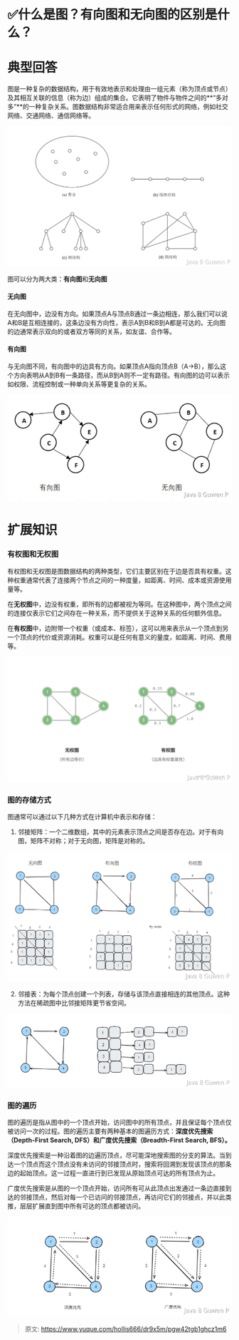 # ✅什么是图？有向图和无向图的区别是什么？


# 典型回答

图是一种复杂的数据结构，用于有效地表示和处理由一组元素（称为顶点或节点）及其相互关联的信息（称为边）组成的集合。它表明了物件与物件之间的**“多对多”**的一种复杂关系。图数据结构非常适合用来表示任何形式的网络，例如社交网络、交通网络、通信网络等。

![image.png](./img/9xrAmd5CfZ1AIb1T/1713610408437-4cd06017-51c7-429a-b4e1-7dc4072af50a-497384.png)

图可以分为两大类：**有向图**和**无向图**


#### 无向图
在无向图中，边没有方向。如果顶点A与顶点B通过一条边相连，那么我们可以说A和B是互相连接的，这条边没有方向性，表示A到B和B到A都是可达的。无向图的边通常表示双向的或者双方等同的关系，如友谊、合作等。


#### 有向图
与无向图不同，有向图中的边具有方向。如果顶点A指向顶点B（A→B），那么这个方向表明从A到B有一条路径，而从B到A则不一定有路径。有向图的边可以表示如权限、流程控制或一种单向关系等更复杂的关系。


![1713610445565-ac22dfbe-8246-4540-855f-c3f2489d2e1f.webp](./img/9xrAmd5CfZ1AIb1T/1713610445565-ac22dfbe-8246-4540-855f-c3f2489d2e1f-499295.webp)


# 扩展知识


### 有权图和无权图

有权图和无权图是图数据结构的两种类型，它们主要区别在于边是否具有权重。这种权重通常代表了连接两个节点之间的一种度量，如距离、时间、成本或资源使用量等。

在**无权图**中，边没有权重，即所有的边都被视为等同。在这种图中，两个顶点之间的连接仅表示它们之间存在一种关系，而不提供关于这种关系的任何额外信息。

在**有权图**中，边附带一个权重（或成本、标签），这可以用来表示从一个顶点到另一个顶点的代价或资源消耗。权重可以是任何有意义的量度，如距离、时间、费用等。

![image.png](./img/9xrAmd5CfZ1AIb1T/1713610569373-60ddedf9-2335-4edd-ad02-113e5d3ebaef-289590.png)


### 图的存储方式

图通常可以通过以下几种方式在计算机中表示和存储：

1. 邻接矩阵：一个二维数组，其中的元素表示顶点之间是否存在边。对于有向图，矩阵不对称；对于无向图，矩阵是对称的。


![image.png](./img/9xrAmd5CfZ1AIb1T/1713611146559-947df88b-e0cc-4ad0-a8c4-2b47b9e6a144-599290.png)

2. 邻接表：为每个顶点创建一个列表，存储与该顶点直接相连的其他顶点。这种方法在稀疏图中比邻接矩阵更节省空间。

![image.png](./img/9xrAmd5CfZ1AIb1T/1713611452413-7ca18282-123d-4444-a054-afd4d7d5c55a-812555.png)

### 图的遍历

图的遍历是指从图中的一个顶点开始，访问图中的所有顶点，并且保证每个顶点仅被访问一次的过程。图的遍历主要有两种基本的图遍历方式：**深度优先搜索（Depth-First Search, DFS）和广度优先搜索（Breadth-First Search, BFS）。**

深度优先搜索是一种沿着图的边遍历顶点，尽可能深地搜索图的分支的算法。当到达一个顶点而这个顶点没有未访问的邻接顶点时，搜索将回溯到发现该顶点的那条边的起始顶点。这一过程一直进行到已发现从原始顶点可达的所有顶点为止。

广度优先搜索是从图的一个顶点开始，访问所有可从此顶点出发通过一条边直接到达的邻接顶点，然后对每一个已访问的邻接顶点，再访问它们的邻接点，并以此类推，层层扩展直到图中所有可达的顶点都被访问。

![image.png](./img/9xrAmd5CfZ1AIb1T/1713611753237-a8ceec62-eab8-4e4e-87c2-8afc9301ad89-427530.png)


> 原文: <https://www.yuque.com/hollis666/dr9x5m/pgw42tgb1ghcz1m6>